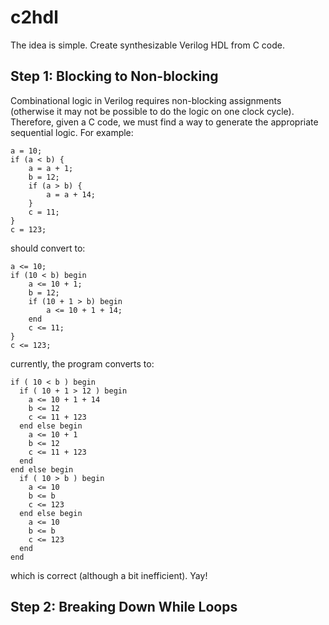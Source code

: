 # c2hdl
The idea is simple. Create synthesizable Verilog HDL from C code. 

## Step 1: Blocking to Non-blocking
Combinational logic in Verilog requires non-blocking assignments (otherwise it may not be possible to do the logic on one clock cycle). 
Therefore, given a C code, we must find a way to generate the appropriate sequential logic. 
For example: 
```
a = 10; 
if (a < b) {
    a = a + 1; 
    b = 12; 
    if (a > b) {
        a = a + 14; 
    }
    c = 11; 
}
c = 123; 
```
should convert to: 
```
a <= 10; 
if (10 < b) begin
    a <= 10 + 1;
    b = 12; 
    if (10 + 1 > b) begin
        a <= 10 + 1 + 14; 
    end
    c <= 11; 
}
c <= 123; 
```
currently, the program converts to: 
```
if ( 10 < b ) begin
  if ( 10 + 1 > 12 ) begin
    a <= 10 + 1 + 14
    b <= 12
    c <= 11 + 123
  end else begin
    a <= 10 + 1
    b <= 12
    c <= 11 + 123
  end
end else begin
  if ( 10 > b ) begin
    a <= 10
    b <= b
    c <= 123
  end else begin
    a <= 10
    b <= b
    c <= 123
  end
end
```
which is correct (although a bit inefficient). Yay!

## Step 2: Breaking Down While Loops
